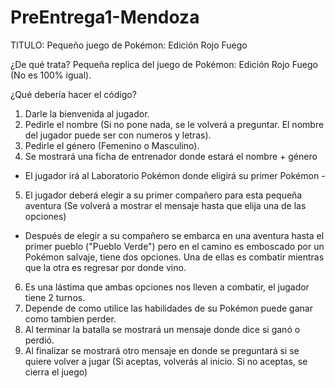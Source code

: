 # PreEntrega1-Mendoza
TITULO: Pequeño juego de Pokémon: Edición Rojo Fuego

¿De qué trata?
Pequeña replica del juego de Pokémon: Edición Rojo Fuego (No es 100% igual).

¿Qué debería hacer el código?
1. Darle la bienvenida al jugador.
2. Pedirle el nombre (Si no pone nada, se le volverá a preguntar. El nombre del jugador puede ser con numeros y letras).
3. Pedirle el género (Femenino o Masculino).
4. Se mostrará una ficha de entrenador donde estará el nombre + género
- El jugador irá al Laboratorio Pokémon donde eligirá su primer Pokémon -
5. El jugador deberá elegir a su primer compañero para esta pequeña aventura (Se volverá a mostrar el mensaje hasta que elija una de las opciones)
- Después de elegir a su compañero se embarca en una aventura hasta el primer pueblo ("Pueblo Verde") pero en el camino es emboscado por un Pokémon salvaje, tiene dos opciones. Una de ellas es combatir mientras que la otra es regresar por donde vino.
6. Es una lástima que ambas opciones nos lleven a combatir, el jugador tiene 2 turnos.
7. Depende de como utilice las habilidades de su Pokémon puede ganar como tambien perder.
8. Al terminar la batalla se mostrará un mensaje donde dice si ganó o perdió.
9. Al finalizar se mostrará otro mensaje en donde se preguntará si se quiere volver a jugar (Si aceptas, volverás al inicio. Si no aceptas, se cierra el juego)
